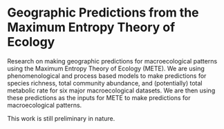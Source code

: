 Geographic Predictions from the Maximum Entropy Theory of Ecology
=================================================================

Research on making geographic predictions for macroecological patterns using the
Maximum Entropy Theory of Ecology (METE). We are using phenomenological and
process based models to make predictions for species richness, total community
abundance, and (potentially) total metabolic rate for six major macroecological
datasets. We are then using these predictions as the inputs for METE to make
predictions for macroecological patterns.

This work is still preliminary in nature.
